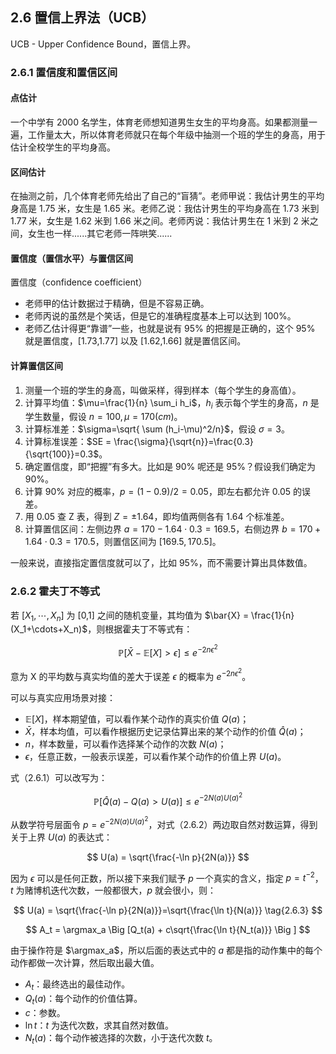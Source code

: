 ## 2.6 置信上界法（UCB）

UCB - Upper Confidence Bound，置信上界。

### 2.6.1 置信度和置信区间

#### 点估计

一个中学有 2000 名学生，体育老师想知道男生女生的平均身高。如果都测量一遍，工作量太大，所以体育老师就只在每个年级中抽测一个班的学生的身高，用于估计全校学生的平均身高。

#### 区间估计

在抽测之前，几个体育老师先给出了自己的“盲猜”。老师甲说：我估计男生的平均身高是 1.75 米，女生是 1.65 米。老师乙说：我估计男生的平均身高在 1.73 米到 1.77 米，女生是 1.62 米到 1.66 米之间。老师丙说：我估计男生在 1 米到 2 米之间，女生也一样......其它老师一阵哄笑......

#### 置信度（置信水平）与置信区间

置信度（confidence coefficient）

- 老师甲的估计数据过于精确，但是不容易正确。
- 老师丙说的虽然是个笑话，但是它的准确程度基本上可以达到 100%。
- 老师乙估计得更“靠谱”一些，也就是说有 95% 的把握是正确的，这个 95% 就是置信度，[1.73,1.77] 以及 [1.62,1.66] 就是置信区间。

#### 计算置信区间



1. 测量一个班的学生的身高，叫做采样，得到样本（每个学生的身高值）。
2. 计算平均值：$\mu=\frac{1}{n} \sum_i h_i$，$h_i$ 表示每个学生的身高，$n$ 是学生数量，假设 $n=100, \mu=170(cm)$。
3. 计算标准差：$\sigma=\sqrt{ \sum (h_i-\mu)^2/n}$，假设 $\sigma=3$。
4. 计算标准误差：$SE = \frac{\sigma}{\sqrt{n}}=\frac{0.3}{\sqrt{100}}=0.3$。
5. 确定置信度，即“把握”有多大。比如是 90% 呢还是 95%？假设我们确定为 90%。
6. 计算 90% 对应的概率，$p=(1-0.9)/2=0.05$，即左右都允许 0.05 的误差。
7. 用 0.05 查 Z 表，得到 $Z=\pm 1.64$，即均值两侧各有 1.64 个标准差。
8. 计算置信区间：左侧边界 $a=170-1.64 \cdot 0.3=169.5$，右侧边界 $b=170+1.64 \cdot 0.3=170.5$，则置信区间为 $[169.5, 170.5]$。

一般来说，直接指定置信度就可以了，比如 95%，而不需要计算出具体数值。


### 2.6.2 霍夫丁不等式


若 $[X_1,\cdots,X_n]$ 为 [0,1] 之间的随机变量，其均值为 $\bar{X} = \frac{1}{n}(X_1+\cdots+X_n)$，则根据霍夫丁不等式有：

$$
\mathbb P\big[\bar{X} - \mathbb E [X] > \epsilon \big ] \le e^{-2n\epsilon^2}
\tag{2.6.1}
$$

意为 X 的平均数与真实均值的差大于误差 $\epsilon$ 的概率为 $e^{-2n\epsilon^2}$。

可以与真实应用场景对接：

- $\mathbb E[X]$，样本期望值，可以看作某个动作的真实价值 $Q(a)$；
- $\bar{X}$，样本均值，可以看作根据历史记录估算出来的某个动作的价值 $\hat{Q}(a)$；
- $n$，样本数量，可以看作选择某个动作的次数 $N(a)$；
- $\epsilon$，任意正数，一般表示误差，可以看作某个动作的价值上界 $U(a)$。

式（2.6.1）可以改写为：

$$
\mathbb P[\hat{Q}(a) - Q(a) > U(a)] \le e^{-2N(a)U(a)^2} \tag{2.6.2}
$$

从数学符号层面令 $p=e^{-2N(a)U(a)^2}$，对式（2.6.2）两边取自然对数运算，得到关于上界 $U(a)$ 的表达式：

$$
U(a) = \sqrt{\frac{-\ln p}{2N(a)}}
$$

因为 $\epsilon$ 可以是任何正数，所以接下来我们赋予 $p$ 一个真实的含义，指定 $p = t^{-2}$，$t$ 为赌博机迭代次数，一般都很大，$p$ 就会很小，则：

$$
U(a) = \sqrt{\frac{-\ln p}{2N(a)}}=\sqrt{\frac{\ln t}{N(a)}}
\tag{2.6.3}
$$


$$
A_t = \argmax_a \Big [Q_t(a) + c\sqrt{\frac{\ln t}{N_t(a)}} \Big ]
$$

由于操作符是 $\argmax_a$，所以后面的表达式中的 $a$ 都是指的动作集中的每个动作都做一次计算，然后取出最大值。

- $A_t$：最终选出的最佳动作。
- $Q_t(a)$：每个动作的价值估算。
- $c$：参数。
- $\ln t$：$t$ 为迭代次数，求其自然对数值。
- $N_t(a)$：每个动作被选择的次数，小于迭代次数 $t$。



